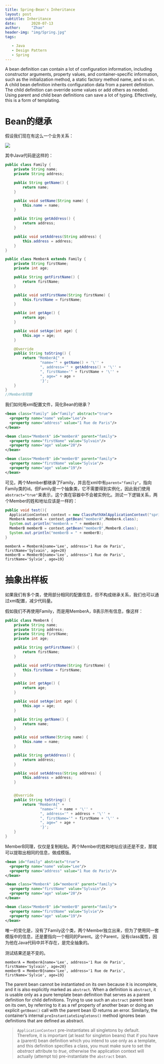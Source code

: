 ```yaml
---
title: Spring-Bean's Inheritance
layout: post
subtitle: Inheritance 
date:       2020-07-13
author:     "Zhao"
header-img: "img/Spring.jpg"
tags: 

   - Java
   - Design Pattern
   - Spring
---
```


A bean definition can contain a lot of configuration information, including constructor arguments, property values, and container-specific information, such as the initialization method, a static factory method name, and so on. A child bean definition inherits configuration data from a parent definition. The child definition can override some values or add others as needed. Using parent and child bean definitions can save a lot of typing. Effectively, this is a form of templating.

# Bean的继承

假设我们现在有这么一个业务关系：

![](https://raw.githubusercontent.com/valeeraZ/-image-host/master/Screenshot%202020-07-13%20at%2019.26.37.png)

其中Java代码是这样的：

```java
public class Family {
    private String name;
    private String address;

    public String getName() {
        return name;
    }

    public void setName(String name) {
        this.name = name;
    }

    public String getAddress() {
        return address;
    }

    public void setAddress(String address) {
        this.address = address;
    }
}

public class MemberA extends Family {
    private String firstName;
    private int age;

    public String getFirstName() {
        return firstName;
    }

    public void setFirstName(String firstName) {
        this.firstName = firstName;
    }

    public int getAge() {
        return age;
    }

    public void setAge(int age) {
        this.age = age;
    }

    @Override
    public String toString() {
        return "MemberA{" +
                "name='" + getName() + '\'' +
                ", address='" + getAddress() + '\'' +
                ", firstName='" + firstName + '\'' +
                ", age=" + age +
                '}';
    }
}
//MemberB同理
```



我们如何用xml配置文件，简化Bean的继承？

```xml
<bean class="Family" id="family" abstract="true">
  <property name="name" value="Lee"/>
  <property name="address" value="1 Rue de Paris"/>
</bean>

<bean class="MemberA" id="memberA" parent="family">
  <property name="firstName" value="Sylvain"/>
  <property name="age" value="20"/>
</bean>

<bean class="MemberB" id="memberB" parent="family">
  <property name="firstName" value="Sylvie"/>
  <property name="age" value="19"/>
</bean>
```

可见，两个Member都继承了Family，并且在xml中有`parent="family"`，指向Family类的id。但Family是一个抽象类，它不需要得到实例化，因此我们使用`abstract="true"`来表示，这个类在容器中不会被实例化。测试一下逻辑关系，两个Member的姓和地址应该是一样的：

```java
public void test(){
  ApplicationContext context = new ClassPathXmlApplicationContext("spring.xml");
  MemberA memberA = context.getBean("memberA",MemberA.class);
  System.out.println("memberA = " + memberA);
  MemberB memberB = context.getBean("memberB",MemberB.class);
  System.out.println("memberB = " + memberB);
}
```

```
memberA = MemberA{name='Lee', address='1 Rue de Paris', firstName='Sylvain', age=20}
memberB = MemberB{name='Lee', address='1 Rue de Paris', firstName='Sylvie', age=19}
```

# 抽象出样板

如果我们有多个类，使用部分相同的配置信息，但不构成继承关系，我们也可以通过xml配置，减少代码量。

假如我们不再使用Family，而是用MemberA，B表示所有信息，像这样：

```java
public class MemberA {
    private String name;
    private String address;
    private String firstName;
    private int age;

    public String getFirstName() {
        return firstName;
    }

    public void setFirstName(String firstName) {
        this.firstName = firstName;
    }

    public int getAge() {
        return age;
    }

    public void setAge(int age) {
        this.age = age;
    }

    public String getName() {
        return name;
    }

    public void setName(String name) {
        this.name = name;
    }

    public String getAddress() {
        return address;
    }

    public void setAddress(String address) {
        this.address = address;
    }


    @Override
    public String toString() {
        return "MemberA{" +
                "name='" + name + '\'' +
                ", address='" + address + '\'' +
                ", firstName='" + firstName + '\'' +
                ", age=" + age +
                '}';
    }
}
```

MemberB同理，仅仅是复制粘贴。两个Member的姓和地址应该还是不变，那就可以提取出相同的信息，做成模版。

```xml
<bean id="family" abstract="true">
  <property name="name" value="Lee"/>
  <property name="address" value="1 Rue de Paris"/>
</bean>

<bean class="MemberA" id="memberA" parent="family">
  <property name="firstName" value="Sylvain"/>
  <property name="age" value="20"/>
</bean>

<bean class="MemberB" id="memberB" parent="family">
  <property name="firstName" value="Sylvie"/>
  <property name="age" value="19"/>
</bean>
```

唯一的变化是，没有了Family这个类，两个Member独立出来，但为了使用同一套模版中的信息，还是要指向一个相同的Parent。这个Parent，没有class属性，因为他在Java代码中并不存在，是完全抽象的。

测试结果还是不变的。

```
memberA = MemberA{name='Lee', address='1 Rue de Paris', firstName='Sylvain', age=20}
memberB = MemberB{name='Lee', address='1 Rue de Paris', firstName='Sylvie', age=19}
```

The parent bean cannot be instantiated on its own because it is incomplete, and it is also explicitly marked as `abstract`. When a definition is `abstract`, it is usable only as a pure template bean definition that serves as a parent definition for child definitions. Trying to use such an `abstract` parent bean on its own, by referring to it as a ref property of another bean or doing an explicit `getBean()` call with the parent bean ID returns an error. Similarly, the container’s internal `preInstantiateSingletons()` method ignores bean definitions that are defined as abstract.

> `ApplicationContext` pre-instantiates all singletons by default. Therefore, it is important (at least for singleton beans) that if you have a (parent) bean definition which you intend to use only as a template, and this definition specifies a class, you must make sure to set the *abstract* attribute to *true*, otherwise the application context will actually (attempt to) pre-instantiate the `abstract` bean.


